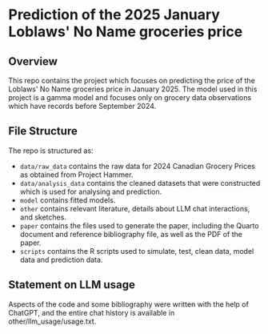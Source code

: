 # Prediction of the 2025 January Loblaws' No Name groceries price

## Overview

This repo contains the project which focuses on predicting the price of the Loblaws' No Name groceries price in January 2025. The model used in this project is a gamma model and focuses only on grocery data observations which have records before September 2024.

## File Structure

The repo is structured as:

-   `data/raw_data` contains the raw data for 2024 Canadian Grocery Prices as obtained from Project Hammer.
-   `data/analysis_data` contains the cleaned datasets that were constructed which is used for analysing and prediction.
-   `model` contains fitted models. 
-   `other` contains relevant literature, details about LLM chat interactions, and sketches.
-   `paper` contains the files used to generate the paper, including the Quarto document and reference bibliography file, as well as the PDF of the paper. 
-   `scripts` contains the R scripts used to simulate, test, clean data, model data and prediction data.


## Statement on LLM usage
Aspects of the code and some bibliography were written with the help of ChatGPT, and the entire chat history is available in other/llm_usage/usage.txt.